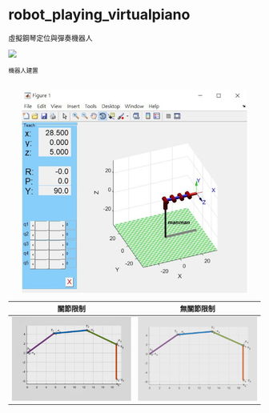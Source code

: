 # robot_playing_virtualpiano
虛擬鋼琴定位與彈奏機器人

<img src="https://github.com/07050862/robot_playing_virtual_piano/blob/main/%E8%99%9B%E6%93%AC%E9%8B%BC%E7%90%B4%E5%AE%9A%E4%BD%8D%E8%88%87%E5%BD%88%E5%A5%8F%E6%A9%9F%E5%99%A8%E4%BA%BA/%E5%9C%96%E5%B1%95%E7%A4%BA/virtualpiano.gif?raw=true" width="900">

```javascript
機器人建置
```
<div align="center">
	<br>
	<img src="https://github.com/07050862/robot_playing_virtual_piano/blob/main/%E8%99%9B%E6%93%AC%E9%8B%BC%E7%90%B4%E5%AE%9A%E4%BD%8D%E8%88%87%E5%BD%88%E5%A5%8F%E6%A9%9F%E5%99%A8%E4%BA%BA/%E5%9C%96%E5%B1%95%E7%A4%BA/manman.jpg?raw=true" width="450">
	<br>
</div>

| 關節限制 | 無關節限制 |
|:---------:|:---------:|
|<img src="https://github.com/07050862/robot_playing_virtual_piano/blob/main/%E8%99%9B%E6%93%AC%E9%8B%BC%E7%90%B4%E5%AE%9A%E4%BD%8D%E8%88%87%E5%BD%88%E5%A5%8F%E6%A9%9F%E5%99%A8%E4%BA%BA/%E5%9C%96%E5%B1%95%E7%A4%BA/%E6%9C%89.gif?raw=true" width="500">|<img src="https://github.com/07050862/robot_playing_virtual_piano/blob/main/%E8%99%9B%E6%93%AC%E9%8B%BC%E7%90%B4%E5%AE%9A%E4%BD%8D%E8%88%87%E5%BD%88%E5%A5%8F%E6%A9%9F%E5%99%A8%E4%BA%BA/%E5%9C%96%E5%B1%95%E7%A4%BA/%E6%B2%92%E6%9C%89.gif?raw=true" width="500">|

